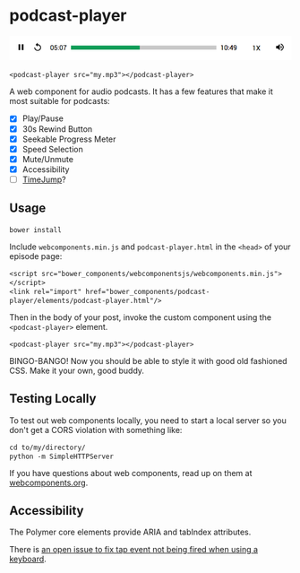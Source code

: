 # podcast-player

![Screenshot of podcast-player](screenshot.png)

```
<podcast-player src="my.mp3"></podcast-player>
```

A web component for audio podcasts. It has a few features that make it most suitable for podcasts:

- [x] Play/Pause
- [x] 30s Rewind Button
- [x] Seekable Progress Meter
- [x] Speed Selection
- [x] Mute/Unmute
- [x] Accessibility
- [ ] [TimeJump](http://davatron5000.github.io/TimeJump/)?

## Usage
```
bower install
```

Include `webcomponents.min.js` and `podcast-player.html` in the `<head>` of your episode page:

```
<script src="bower_components/webcomponentsjs/webcomponents.min.js"></script>
<link rel="import" href="bower_components/podcast-player/elements/podcast-player.html"/>
```

Then in the body of your post, invoke the custom component using the `<podcast-player>` element.

```
<podcast-player src="my.mp3"></podcast-player>
```

BINGO-BANGO! Now you should be able to style it with good old fashioned CSS. Make it your own, good buddy.

## Testing Locally

To test out web components locally, you need to start a local server so you don't get a CORS violation with something like:

```
cd to/my/directory/
python -m SimpleHTTPServer
```

If you have questions about web components, read up on them at [webcomponents.org](http://webcomponents.org/).

## Accessibility

The Polymer core elements provide ARIA and tabIndex attributes.

There is [an open issue to fix tap event not being fired when using a keyboard](https://github.com/Polymer/polymer-gestures/issues/44).
